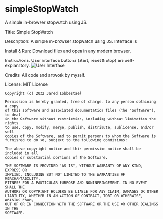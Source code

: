 # simpleStopWatch
A simple in-browser stopwatch using JS.

Title: Simple StopWatch

Description:
    A simple in-browser stopwatch using JS. Interface is 
    
Install & Run:
    Download files and open in any modern browser. 
  
Instructions:
    User interface buttons (start, reset & stop) are self-explanatory. 
    ![User Interface](https://user-images.githubusercontent.com/63758275/162643531-97266a5c-00f0-43f1-9508-dd6814c9df1a.png)

Credits:
    All code and artwork by myself.
    
License:
    MIT License

    Copyright (c) 2022 Jared Lobbestael

    Permission is hereby granted, free of charge, to any person obtaining a copy
    of this software and associated documentation files (the "Software"), to deal
    in the Software without restriction, including without limitation the rights
    to use, copy, modify, merge, publish, distribute, sublicense, and/or sell
    copies of the Software, and to permit persons to whom the Software is
    furnished to do so, subject to the following conditions:

    The above copyright notice and this permission notice shall be included in all
    copies or substantial portions of the Software.

    THE SOFTWARE IS PROVIDED "AS IS", WITHOUT WARRANTY OF ANY KIND, EXPRESS OR
    IMPLIED, INCLUDING BUT NOT LIMITED TO THE WARRANTIES OF MERCHANTABILITY,
    FITNESS FOR A PARTICULAR PURPOSE AND NONINFRINGEMENT. IN NO EVENT SHALL THE
    AUTHORS OR COPYRIGHT HOLDERS BE LIABLE FOR ANY CLAIM, DAMAGES OR OTHER
    LIABILITY, WHETHER IN AN ACTION OF CONTRACT, TORT OR OTHERWISE, ARISING FROM,
    OUT OF OR IN CONNECTION WITH THE SOFTWARE OR THE USE OR OTHER DEALINGS IN THE
    SOFTWARE.
